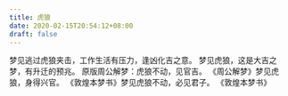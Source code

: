 ```yaml
---
title: 虎狼
date: 2020-02-15T20:54:12+08:00
draft: false
---
```


梦见逃过虎狼夹击，工作生活有压力，逢凶化吉之意。
梦见虎狼，这是大吉之梦，有升迁的预兆。
原版周公解梦：虎狼不动，见官吉。
《周公解梦》梦见虎狼，身得兴官。
《敦煌本梦书》梦见虎狼不动，必见君子。
《敦煌本梦书》